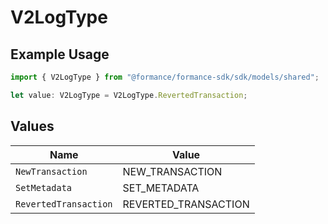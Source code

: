 # V2LogType

## Example Usage

```typescript
import { V2LogType } from "@formance/formance-sdk/sdk/models/shared";

let value: V2LogType = V2LogType.RevertedTransaction;
```

## Values

| Name                  | Value                 |
| --------------------- | --------------------- |
| `NewTransaction`      | NEW_TRANSACTION       |
| `SetMetadata`         | SET_METADATA          |
| `RevertedTransaction` | REVERTED_TRANSACTION  |